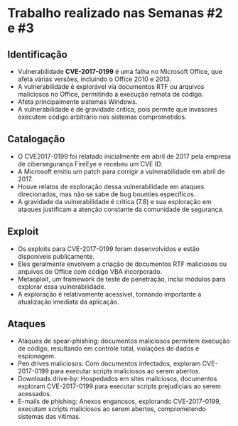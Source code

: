 # Trabalho realizado nas Semanas #2 e #3

## Identificação

- Vulnerabilidade **CVE-2017-0199** é uma falha no Microsoft Office, que afeta várias versões, incluindo o Office 2010 e 2013.
- A vulnerabilidade é explorável via documentos RTF ou arquivos maliciosos no Office, permitindo a execução remota de código.
- Afeta principalmente sistemas Windows.
- A vulnerabilidade é de gravidade crítica, pois permite que invasores executem código arbitrário nos sistemas comprometidos.

## Catalogação

- O CVE2017-0199 foi relatado inicialmente em abril de 2017 pela empresa de cibersegurança FireEye e recebeu um CVE ID.
- A Microsoft emitiu um patch para corrigir a vulnerabilidade em abril de 2017.
- Houve relatos de exploração dessa vulnerabilidade em ataques direcionados, mas não se sabe de bug bounties específicos.
- A gravidade da vulnerabilidade é critica (7.8) e sua exploração em ataques justificam a atenção constante da comunidade de segurança.

## Exploit

- Os exploits para CVE-2017-0199 foram desenvolvidos e estão disponíveis publicamente.
- Eles geralmente envolvem a criação de documentos RTF maliciosos ou arquivos do Office com código VBA incorporado.
- Metasploit, um framework de teste de penetração, inclui módulos para explorar essa vulnerabilidade.
- A exploração é relativamente acessível, tornando importante a atualização imediata da aplicação.

## Ataques


- Ataques de spear-phishing: documentos maliciosos permitem execução de código, resultando em controle total, violações de dados e espionagem.
- Pen drives maliciosos: Com documentos infectados, exploram CVE-2017-0199 para executar scripts maliciosos ao serem abertos.
- Downloads drive-by: Hospedados em sites maliciosos, documentos exploram CVE-2017-0199 para executar scripts prejudiciais ao serem acessados.
- E-mails de phishing: Anexos enganosos, explorando CVE-2017-0199, executam scripts maliciosos ao serem abertos, comprometendo sistemas das vítimas.
